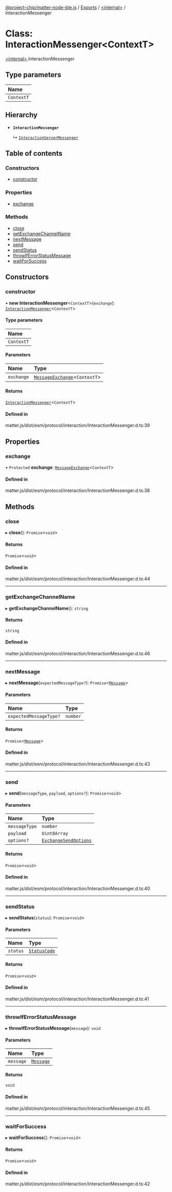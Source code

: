 [@project-chip/matter-node-ble.js](../README.md) / [Exports](../modules.md) / [\<internal\>](../modules/internal_.md) / InteractionMessenger

# Class: InteractionMessenger\<ContextT\>

[\<internal\>](../modules/internal_.md).InteractionMessenger

## Type parameters

| Name |
| :------ |
| `ContextT` |

## Hierarchy

- **`InteractionMessenger`**

  ↳ [`InteractionServerMessenger`](internal_.InteractionServerMessenger.md)

## Table of contents

### Constructors

- [constructor](internal_.InteractionMessenger.md#constructor)

### Properties

- [exchange](internal_.InteractionMessenger.md#exchange)

### Methods

- [close](internal_.InteractionMessenger.md#close)
- [getExchangeChannelName](internal_.InteractionMessenger.md#getexchangechannelname)
- [nextMessage](internal_.InteractionMessenger.md#nextmessage)
- [send](internal_.InteractionMessenger.md#send)
- [sendStatus](internal_.InteractionMessenger.md#sendstatus)
- [throwIfErrorStatusMessage](internal_.InteractionMessenger.md#throwiferrorstatusmessage)
- [waitForSuccess](internal_.InteractionMessenger.md#waitforsuccess)

## Constructors

### constructor

• **new InteractionMessenger**\<`ContextT`\>(`exchange`): [`InteractionMessenger`](internal_.InteractionMessenger.md)\<`ContextT`\>

#### Type parameters

| Name |
| :------ |
| `ContextT` |

#### Parameters

| Name | Type |
| :------ | :------ |
| `exchange` | [`MessageExchange`](internal_.MessageExchange.md)\<`ContextT`\> |

#### Returns

[`InteractionMessenger`](internal_.InteractionMessenger.md)\<`ContextT`\>

#### Defined in

matter.js/dist/esm/protocol/interaction/InteractionMessenger.d.ts:39

## Properties

### exchange

• `Protected` **exchange**: [`MessageExchange`](internal_.MessageExchange.md)\<`ContextT`\>

#### Defined in

matter.js/dist/esm/protocol/interaction/InteractionMessenger.d.ts:38

## Methods

### close

▸ **close**(): `Promise`\<`void`\>

#### Returns

`Promise`\<`void`\>

#### Defined in

matter.js/dist/esm/protocol/interaction/InteractionMessenger.d.ts:44

___

### getExchangeChannelName

▸ **getExchangeChannelName**(): `string`

#### Returns

`string`

#### Defined in

matter.js/dist/esm/protocol/interaction/InteractionMessenger.d.ts:46

___

### nextMessage

▸ **nextMessage**(`expectedMessageType?`): `Promise`\<[`Message`](../interfaces/internal_.Message.md)\>

#### Parameters

| Name | Type |
| :------ | :------ |
| `expectedMessageType?` | `number` |

#### Returns

`Promise`\<[`Message`](../interfaces/internal_.Message.md)\>

#### Defined in

matter.js/dist/esm/protocol/interaction/InteractionMessenger.d.ts:43

___

### send

▸ **send**(`messageType`, `payload`, `options?`): `Promise`\<`void`\>

#### Parameters

| Name | Type |
| :------ | :------ |
| `messageType` | `number` |
| `payload` | `Uint8Array` |
| `options?` | [`ExchangeSendOptions`](../modules/internal_.md#exchangesendoptions) |

#### Returns

`Promise`\<`void`\>

#### Defined in

matter.js/dist/esm/protocol/interaction/InteractionMessenger.d.ts:40

___

### sendStatus

▸ **sendStatus**(`status`): `Promise`\<`void`\>

#### Parameters

| Name | Type |
| :------ | :------ |
| `status` | [`StatusCode`](../enums/internal_.StatusCode.md) |

#### Returns

`Promise`\<`void`\>

#### Defined in

matter.js/dist/esm/protocol/interaction/InteractionMessenger.d.ts:41

___

### throwIfErrorStatusMessage

▸ **throwIfErrorStatusMessage**(`message`): `void`

#### Parameters

| Name | Type |
| :------ | :------ |
| `message` | [`Message`](../interfaces/internal_.Message.md) |

#### Returns

`void`

#### Defined in

matter.js/dist/esm/protocol/interaction/InteractionMessenger.d.ts:45

___

### waitForSuccess

▸ **waitForSuccess**(): `Promise`\<`void`\>

#### Returns

`Promise`\<`void`\>

#### Defined in

matter.js/dist/esm/protocol/interaction/InteractionMessenger.d.ts:42
